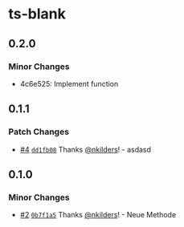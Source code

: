 # ts-blank

## 0.2.0

### Minor Changes

-   4c6e525: Implement function

## 0.1.1

### Patch Changes

-   [#4](https://github.com/nkilders/npm-pub/pull/4) [`dd1fb08`](https://github.com/nkilders/npm-pub/commit/dd1fb08024b8521f91f03f4b481b05eb03b8d951) Thanks [@nkilders](https://github.com/nkilders)! - asdasd

## 0.1.0

### Minor Changes

-   [#2](https://github.com/nkilders/npm-pub/pull/2) [`0b7f1a5`](https://github.com/nkilders/npm-pub/commit/0b7f1a5900a0f948d5397c530b50f92a06ee1752) Thanks [@nkilders](https://github.com/nkilders)! - Neue Methode
